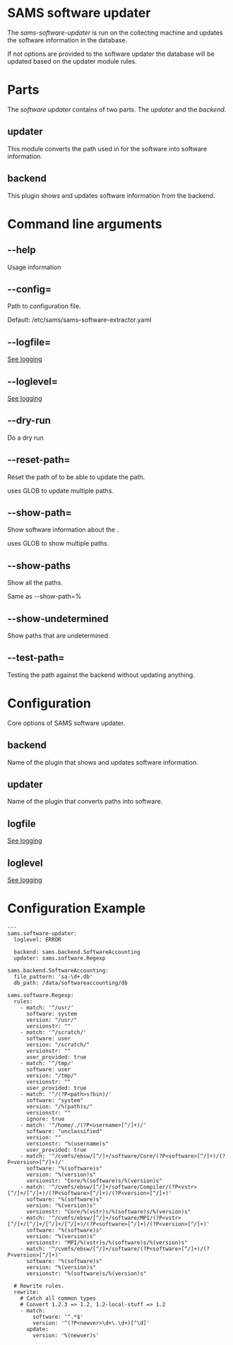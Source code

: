 
# SAMS software updater

The *sams-software-updater* is run on the collecting machine and updates the
software information in the database.

If not options are provided to the software updater the database will be updated based
on the updater module rules.

# Parts

The *software updater* contains of two parts. The *updater* and the *backend*.

## updater

This module converts the path used in for the software into software information.

## backend

This plugin shows and updates software information from the backend.

# Command line arguments

## --help

Usage information

## --config=<file>

Path to configuration file.

Default: /etc/sams/sams-software-extractor.yaml

## --logfile=<filename>

[See logging](logging.md)

## --loglevel=

[See logging](logging.md)

## --dry-run

Do a dry run

## --reset-path=<path>

Reset the path of <path> to be able to update the path.

<path> uses GLOB to update multiple paths.

## --show-path=<path>

Show software information about the <path>.

<path> uses GLOB to show multiple paths.

## --show-paths

Show all the paths.

Same as --show-path=%

## --show-undetermined

Show paths that are undetermined.

## --test-path=<path>

Testing the path against the backend without updating anything.

# Configuration

Core options of SAMS software updater.

## backend

Name of the plugin that shows and updates software information.

## updater

Name of the plugin that converts paths into software.

## logfile

[See logging](logging.md)

## loglevel

[See logging](logging.md)

# Configuration Example

```
---
sams.software-updater:
  loglevel: ERROR

  backend: sams.backend.SoftwareAccounting
  updater: sams.software.Regexp

sams.backend.SoftwareAccounting:
  file_pattern: 'sa-\d+.db'
  db_path: /data/softwareaccounting/db

sams.software.Regexp:
  rules:
    - match: '^/usr/'
      software: system
      version: "/usr/"
      versionstr: ""
    - match: '^/scratch/'
      software: user
      version: "/scratch/"
      versionstr: ""
      user_provided: true
    - match: '^/tmp/'
      software: user
      version: "/tmp/"
      versionstr: ""
      user_provided: true
    - match: '^/(?P<path>s?bin)/'
      software: "system"
      version: "/%(path)s/"
      versionstr: ""
      ignore: true
    - match: '^/home/./(?P<username>[^/]+)/'
      software: "unclassified"
      version: ""
      versionstr: "%(username)s"
      user_provided: true
    - match: '^/cvmfs/ebsw/[^/]+/software/Core/(?P<software>[^/]+)/(?P<version>[^/]+)/'
      software: "%(software)s"
      version: "%(version)s"
      versionstr: "Core/%(software)s/%(version)s"
    - match: '^/cvmfs/ebsw/[^/]+/software/Compiler/(?P<vstr>[^/]+/[^/]+)/(?P<software>[^/]+)/(?P<version>[^/]+)'
      software: "%(software)s"
      version: "%(version)s"
      versionstr: "Core/%(vstr)s/%(software)s/%(version)s"
    - match: '^/cvmfs/ebsw/[^/]+/software/MPI/(?P<vstr>[^/]+/[^/]+/[^/]+/[^/]+)/(?P<software>[^/]+)/(?P<version>[^/]+)'
      software: "%(software)s"
      version: "%(version)s"
      versionstr: "MPI/%(vstr)s/%(software)s/%(version)s"
    - match: '^/cvmfs/ebsw/[^/]+/software/(?P<software>[^/]+)/(?P<version>[^/]+)'
      software: "%(software)s"
      version: "%(version)s"
      versionstr: "%(software)s/%(version)s"

  # Rewrite rules.
  rewrite:  
    # Catch all common types
    # Convert 1.2.3 => 1.2, 1.2-local-stuff => 1.2
    - match:
        software: '^.*$'
        version: '^(?P<newver>\d+\.\d+)[^\d]'
      update:
        version: '%(newver)s'
```
